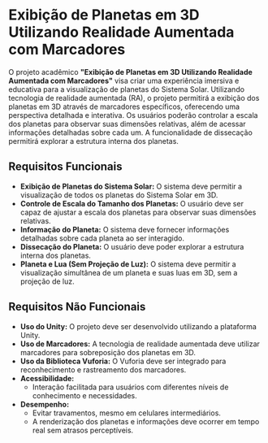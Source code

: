 # Exibição de Planetas em 3D Utilizando Realidade Aumentada com Marcadores

O projeto acadêmico **"Exibição de Planetas em 3D Utilizando Realidade Aumentada com Marcadores"** visa criar uma experiência imersiva e educativa para a visualização de planetas do Sistema Solar. Utilizando tecnologia de realidade aumentada (RA), o projeto permitirá a exibição dos planetas em 3D através de marcadores específicos, oferecendo uma perspectiva detalhada e interativa. Os usuários poderão controlar a escala dos planetas para observar suas dimensões relativas, além de acessar informações detalhadas sobre cada um. A funcionalidade de dissecação permitirá explorar a estrutura interna dos planetas.

## Requisitos Funcionais

- **Exibição de Planetas do Sistema Solar:** O sistema deve permitir a visualização de todos os planetas do Sistema Solar em 3D.
- **Controle de Escala do Tamanho dos Planetas:** O usuário deve ser capaz de ajustar a escala dos planetas para observar suas dimensões relativas.
- **Informação do Planeta:** O sistema deve fornecer informações detalhadas sobre cada planeta ao ser interagido.
- **Dissecação do Planeta:** O usuário deve poder explorar a estrutura interna dos planetas.
- **Planeta e Lua (Sem Projeção de Luz):** O sistema deve permitir a visualização simultânea de um planeta e suas luas em 3D, sem a projeção de luz.

## Requisitos Não Funcionais

- **Uso do Unity:** O projeto deve ser desenvolvido utilizando a plataforma Unity.
- **Uso de Marcadores:** A tecnologia de realidade aumentada deve utilizar marcadores para sobreposição dos planetas em 3D.
- **Uso da Biblioteca Vuforia:** O Vuforia deve ser integrado para reconhecimento e rastreamento dos marcadores.
- **Acessibilidade:**
  - Interação facilitada para usuários com diferentes níveis de conhecimento e necessidades.
- **Desempenho:**
  - Evitar travamentos, mesmo em celulares intermediários.
  - A renderização dos planetas e informações deve ocorrer em tempo real sem atrasos perceptíveis.
